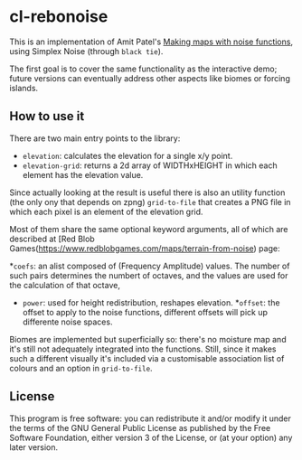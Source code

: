 # cl-rebonoise

This is an implementation of Amit Patel's [Making maps with noise
functions](https://www.redblobgames.com/maps/terrain-from-noise/),
using Simplex Noise (through `black tie`).

The first goal is to cover the same functionality as the interactive
demo; future versions can eventually address other aspects like
biomes or forcing islands.

## How to use it

There are two main entry points to the library:

* `elevation`: calculates the elevation for a single x/y point.
* `elevation-grid`: returns a 2d array of WIDTHxHEIGHT in which each
  element has the elevation value.
  
Since actually looking at the result is useful there is also an
utility function (the only ony that depends on zpng) `grid-to-file`
that creates a PNG file in which each pixel is an element of the
elevation grid.

Most of them share the same optional keyword arguments, all of which
are described at [Red Blob
Games(https://www.redblobgames.com/maps/terrain-from-noise) page:

*`coefs`: an alist composed of (Frequency Amplitude) values. The
number of such pairs determines the numbert of octaves, and the values
are used for the calculation of that octave,
* `power`: used for height redistribution, reshapes elevation.
*`offset`: the offset to apply to the noise functions, different
offsets will pick up differente noise spaces.

Biomes are implemented but superficially so: there's no moisture map
and it's still not adequately integrated into the functions. Still,
since it makes such a different visually it's included via a
customisable association list of colours and an option in
`grid-to-file`.

## License

This program is free software: you can redistribute it and/or modify
it under the terms of the GNU General Public License as published by
the Free Software Foundation, either version 3 of the License, or (at
your option) any later version.


